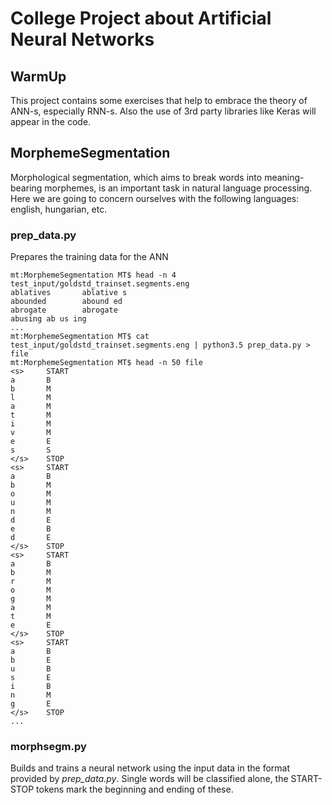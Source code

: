 # College Project about Artificial Neural Networks

## WarmUp
This project contains some exercises that help to embrace the theory of ANN-s, especially RNN-s.
Also the use of 3rd party libraries like Keras will appear in the code.

## MorphemeSegmentation
Morphological segmentation, which aims to break words into meaning-bearing morphemes, is an important task in natural language processing.
Here we are going to concern ourselves with the following languages: english, hungarian, etc.

### prep_data.py
Prepares the training data for the ANN
```
mt:MorphemeSegmentation MT$ head -n 4 test_input/goldstd_trainset.segments.eng
ablatives       ablative s
abounded        abound ed
abrogate        abrogate
abusing ab us ing
...
mt:MorphemeSegmentation MT$ cat test_input/goldstd_trainset.segments.eng | python3.5 prep_data.py > file
mt:MorphemeSegmentation MT$ head -n 50 file
<s>     START
a       B
b       M
l       M
a       M
t       M
i       M
v       M
e       E
s       S
</s>    STOP
<s>     START
a       B
b       M
o       M
u       M
n       M
d       E
e       B
d       E
</s>    STOP
<s>     START
a       B
b       M
r       M
o       M
g       M
a       M
t       M
e       E
</s>    STOP
<s>     START
a       B
b       E
u       B
s       E
i       B
n       M
g       E
</s>    STOP
...
```

### morphsegm.py
Builds and trains a neural network using the input data in the format
provided by *prep_data.py*. Single words will be classified alone, the START-STOP tokens
mark the beginning and ending of these.